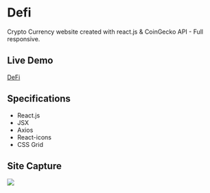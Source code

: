 # Defi
Crypto Currency website created with react.js & CoinGecko API - Full responsive.

## Live Demo 
[DeFi](https://de-fi-phi.vercel.app/)

## Specifications

- React.js
- JSX
- Axios
- React-icons
- CSS Grid

## Site Capture

<img src = "https://user-images.githubusercontent.com/92605303/189893142-3f141187-afe6-4b2c-8c8b-63ec1060d8ba.png" >
